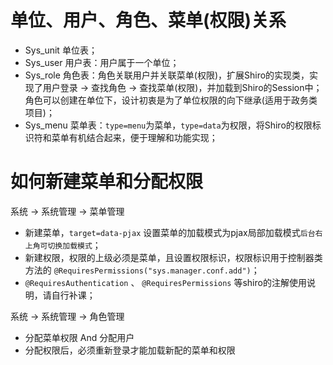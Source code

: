 # 单位、用户、角色、菜单(权限)关系

* Sys_unit 单位表；
* Sys_user 用户表：用户属于一个单位；
* Sys_role 角色表：角色关联用户并关联菜单(权限)，扩展Shiro的实现类，实现了用户登录 -> 查找角色 -> 查找菜单(权限)，并加载到Shiro的Session中；
角色可以创建在单位下，设计初衷是为了单位权限的向下继承(适用于政务类项目)；
* Sys_menu 菜单表：`type=menu`为菜单，`type=data`为权限，将Shiro的权限标识符和菜单有机结合起来，便于理解和功能实现；

# 如何新建菜单和分配权限

系统 -> 系统管理 -> 菜单管理

* 新建菜单，`target=data-pjax` 设置菜单的加载模式为pjax局部加载模式`后台右上角可切换加载模式`；
* 新建权限，权限的上级必须是菜单，且设置权限标识，权限标识用于控制器类方法的 `@RequiresPermissions("sys.manager.conf.add")`；
* `@RequiresAuthentication` 、 `@RequiresPermissions` 等shiro的注解使用说明，请自行补课；

系统 -> 系统管理 -> 角色管理

* 分配菜单权限 And 分配用户
* 分配权限后，必须重新登录才能加载新配的菜单和权限
